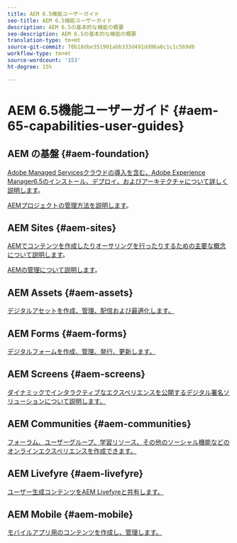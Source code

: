 ```yaml
---
title: AEM 6.5機能ユーザーガイド
seo-title: AEM 6.5機能ユーザーガイド
description: AEM 6.5の基本的な機能の概要
seo-description: AEM 6.5の基本的な機能の概要
translation-type: tm+mt
source-git-commit: 70b18dbe351901abb333d491dd06a6c1c1c569d6
workflow-type: tm+mt
source-wordcount: '153'
ht-degree: 15%

---
```



# AEM 6.5機能ユーザーガイド {#aem-65-capabilities-user-guides}

## AEM の基盤 {#aem-foundation}

[Adobe Managed Servicesクラウドの導入を含む、Adobe Experience Manager6.5のインストール、デプロイ、およびアーキテクチャについて詳しく説明します](/help/sites-deploying/home.md)。

[AEMプロジェクトの管理方法を説明します](/help/managing/home.md)。

## AEM Sites {#aem-sites}

[AEMでコンテンツを作成したりオーサリングを行ったりするための主要な概念について説明します](/help/sites-authoring/home.md)。

[AEMの管理について説明します](/help/sites-administering/home.md)。

## AEM Assets {#aem-assets}

[デジタルアセットを作成、管理、配信および最適化します。](/help/assets/home.md)

## AEM Forms {#aem-forms}

[デジタルフォームを作成、管理、発行、更新します。](/help/forms/home.md)

## AEM Screens {#aem-screens}

[ダイナミックでインタラクティブなエクスペリエンスを公開するデジタル署名ソリューションについて説明します。](https://docs.adobe.com/content/help/ja-JP/experience-manager-screens/user-guide/aem-screens-introduction.html)

## AEM Communities {#aem-communities}

[フォーラム、ユーザーグループ、学習リソース、その他のソーシャル機能などのオンラインエクスペリエンスを作成できます。](/help/communities/home.md)

## AEM Livefyre {#aem-livefyre}

[ユーザー生成コンテンツをAEM Livefyreと共有します。](https://docs.adobe.com/content/help/en/livefyre/using/home.html)

## AEM Mobile {#aem-mobile}

[モバイルアプリ用のコンテンツを作成し、管理します。](/help/mobile/home.md)
